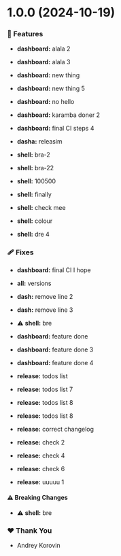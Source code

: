 # 1.0.0 (2024-10-19)


### 🚀 Features

- **dashboard:** alala 2

- **dashboard:** alala 3

- **dashboard:** new thing

- **dashboard:** new thing 5

- **dashboard:** no hello

- **dashboard:** karamba doner 2

- **dashboard:** final CI steps 4

- **dasha:** releasim

- **shell:** bra-2

- **shell:** bra-22

- **shell:** 100500

- **shell:** finally

- **shell:** check mee

- **shell:** colour

- **shell:** dre 4


### 🩹 Fixes

- **dashboard:** final CI I hope

- **all:** versions

- **dash:** remove line 2

- **dash:** remove line 3

- ⚠️  **shell:** bre

- **dashboard:** feature done

- **dashboard:** feature done 3

- **dashboard:** feature done 4

- **release:** todos list

- **release:** todos list 7

- **release:** todos list 8

- **release:** todos list 8

- **release:** correct changelog

- **release:** check 2

- **release:** check 4

- **release:** check 6

- **release:** uuuuu 1


#### ⚠️  Breaking Changes

- ⚠️  **shell:** bre

### ❤️  Thank You

- Andrey Korovin